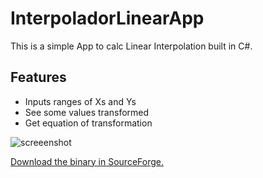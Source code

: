 # InterpoladorLinearApp

This is a simple App to calc Linear Interpolation built in C#.

## Features

 - Inputs ranges of Xs and Ys
 - See some values transformed
 - Get equation of transformation
 
![screeenshot](https://a.fsdn.com/con/app/proj/interpoladorlinearapp/screenshots/tela.png)

[Download the binary in SourceForge.](https://sourceforge.net/projects/interpoladorlinearapp/)
